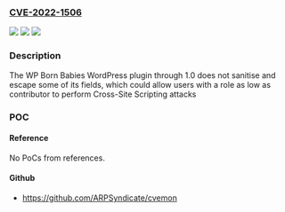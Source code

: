 ### [CVE-2022-1506](https://cve.mitre.org/cgi-bin/cvename.cgi?name=CVE-2022-1506)
![](https://img.shields.io/static/v1?label=Product&message=WP%20BORN%20BABIES%20PLUGIN&color=blue)
![](https://img.shields.io/static/v1?label=Version&message=n%2Fa&color=blue)
![](https://img.shields.io/static/v1?label=Vulnerability&message=CWE-79%20Cross-site%20Scripting%20(XSS)&color=brighgreen)

### Description

The WP Born Babies WordPress plugin through 1.0 does not sanitise and escape some of its fields, which could allow users with a role as low as contributor to perform Cross-Site Scripting attacks

### POC

#### Reference
No PoCs from references.

#### Github
- https://github.com/ARPSyndicate/cvemon

